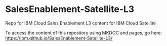 # SalesEnablement-Satellite-L3
Repo for IBM Cloud Sales Enablement L3 content for IBM Cloud Satellite

To access the content of this repository using MKDOC and pages, go here: https://ibm.github.io/SalesEnablement-Satellite-L3/
